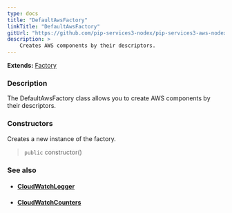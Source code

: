 ```yaml
---
type: docs
title: "DefaultAwsFactory"
linkTitle: "DefaultAwsFactory"
gitUrl: "https://github.com/pip-services3-nodex/pip-services3-aws-nodex"
description: >
    Creates AWS components by their descriptors.
---
```


**Extends:** [Factory](../../../components/build/factory)

### Description

The DefaultAwsFactory class allows you to create AWS components by their descriptors.

### Constructors
Creates a new instance of the factory.

> `public` constructor()



### See also
- #### [CloudWatchLogger](../../log/cloud_watch_logger)
- #### [CloudWatchCounters](../../count/cloud_watch_counters)
